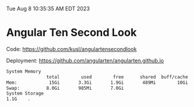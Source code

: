 Tue Aug  8 10:35:35 AM EDT 2023

# Angular Ten Second Look

Code: https://github.com/kusl/angulartensecondlook

Deployment: https://github.com/angularten/angularten.github.io

```bash
System Memory
               total        used        free      shared  buff/cache   available
Mem:            15Gi       3.3Gi       1.9Gi       489Mi        10Gi        11Gi
Swap:          8.0Gi       985Mi       7.0Gi
System Storage
1.1G	.
```
